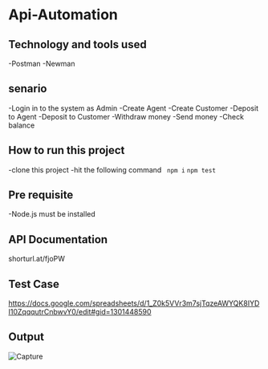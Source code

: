 # Api-Automation

## Technology and tools used
-Postman
-Newman

## senario
  -Login in to the system as Admin
  -Create Agent
  -Create Customer
  -Deposit to Agent
  -Deposit to Customer
  -Withdraw money
  -Send money
  -Check balance
  
## How to run this project
  -clone this project
  -hit the following command
  ``` npm i```
  ``` npm test ```
  
## Pre requisite
 -Node.js must be installed
 
## API Documentation
 shorturl.at/fjoPW
 
## Test Case
https://docs.google.com/spreadsheets/d/1_Z0k5VVr3m7sjTqzeAWYQK8IYDI10ZqqqutrCnbwvY0/edit#gid=1301448590

## Output

![Capture](https://user-images.githubusercontent.com/52061402/194730531-91b4ba1c-e990-4032-8b92-053a30192299.JPG)




 
